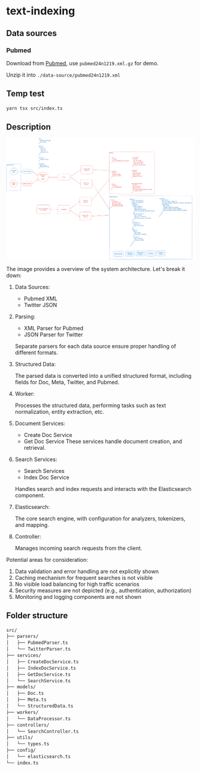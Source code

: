 # text-indexing

## Data sources

### Pubmed

Download from [Pubmed](https://ftp.ncbi.nlm.nih.gov/pubmed/baseline/), use `pubmed24n1219.xml.gz` for demo.

Unzip it into `./data-source/pubmed24n1219.xml`

## Temp test

```bash
yarn tsx src/index.ts
```

## Description

![System Architecture](design-ref/design.png)

The image provides a overview of the system architecture. Let's break it down:

1. Data Sources:
   - Pubmed XML
   - Twitter JSON

2. Parsing:
   - XML Parser for Pubmed
   - JSON Parser for Twitter

   Separate parsers for each data source ensure proper handling of different formats.

3. Structured Data:

   The parsed data is converted into a unified structured format, including fields for Doc, Meta, Twitter, and Pubmed.

4. Worker:

   Processes the structured data, performing tasks such as text normalization, entity extraction, etc.

5. Document Services:
   - Create Doc Service
   - Get Doc Service
   These services handle document creation, and retrieval.

6. Search Services:
   - Search Services
   - Index Doc Service

   Handles search and index requests and interacts with the Elasticsearch component.

7. Elasticsearch:

   The core search engine, with configuration for analyzers, tokenizers, and mapping.

8. Controller:

   Manages incoming search requests from the client.

Potential areas for consideration:

1. Data validation and error handling are not explicitly shown
2. Caching mechanism for frequent searches is not visible
3. No visible load balancing for high traffic scenarios
4. Security measures are not depicted (e.g., authentication, authorization)
5. Monitoring and logging components are not shown

## Folder structure

```txt
src/
├── parsers/
│   ├── PubmedParser.ts
│   └── TwitterParser.ts
├── services/
│   ├── CreateDocService.ts
│   ├── IndexDocService.ts
│   ├── GetDocService.ts
│   └── SearchService.ts
├── models/
│   ├── Doc.ts
│   ├── Meta.ts
│   └── StructuredData.ts
├── workers/
│   └── DataProcessor.ts
├── controllers/
│   └── SearchController.ts
├── utils/
│   └── types.ts
├── config/
│   └── elasticsearch.ts
└── index.ts
```
